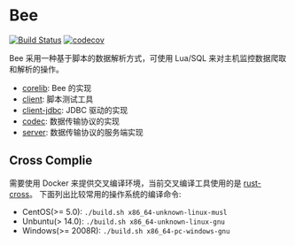 # Bee 

[![Build Status](https://travis-ci.org/sMitea/bee-rs.svg?branch=master)](https://travis-ci.org/sMitea/bee-rs)
[![codecov](https://codecov.io/gh/sMitea/bee-rs/branch/master/graph/badge.svg)](https://codecov.io/gh/sMitea/bee-rs)

Bee 采用一种基于脚本的数据解析方式，可使用 Lua/SQL 来对主机监控数据爬取和解析的操作。

- [corelib](corelib/README.md): Bee 的实现
- [client](client/README.md): 脚本测试工具
- [client-jdbc](client-jdbc/README.md): JDBC 驱动的实现
- [codec](codec/README.md): 数据传输协议的实现
- [server](server/README.md): 数据传输协议的服务端实现

## Cross Complie

需要使用 Docker 来提供交叉编译环境，当前交叉编译工具使用的是 [rust-cross](https://github.com/rust-embedded/cross)。 下面列出比较常用的操作系统的编译命令:

- CentOS(>= 5.0): `./build.sh x86_64-unknown-linux-musl`
- Unbuntu(> 14.0): `./build.sh x86_64-unknown-linux-gnu`
- Windows(>= 2008R): `./build.sh x86_64-pc-windows-gnu`
